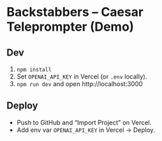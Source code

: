 # Backstabbers – Caesar Teleprompter (Demo)

## Dev
1) `npm install`
2) Set `OPENAI_API_KEY` in Vercel (or `.env` locally).
3) `npm run dev` and open http://localhost:3000


## Deploy
- Push to GitHub and “Import Project” on Vercel.
- Add env var `OPENAI_API_KEY` in Vercel → Deploy.

